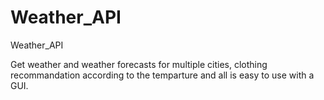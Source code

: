 # Weather_API
Weather_API


Get weather and weather forecasts for multiple cities, clothing recommandation according to the temparture and all is easy to use with a GUI.

